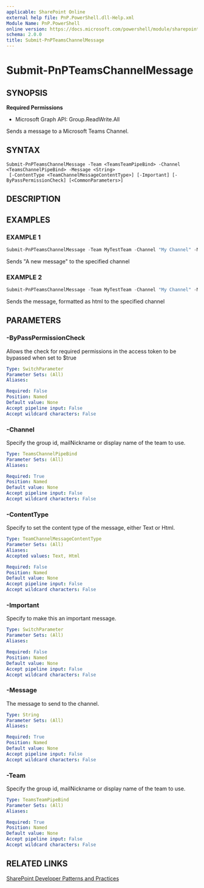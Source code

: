 ```yaml
---
applicable: SharePoint Online
external help file: PnP.PowerShell.dll-Help.xml
Module Name: PnP.PowerShell
online version: https://docs.microsoft.com/powershell/module/sharepoint-pnp/submit-pnpteamschannelmessage
schema: 2.0.0
title: Submit-PnPTeamsChannelMessage
---
```


# Submit-PnPTeamsChannelMessage

## SYNOPSIS

**Required Permissions**

  * Microsoft Graph API: Group.ReadWrite.All

Sends a message to a Microsoft Teams Channel.

## SYNTAX

```
Submit-PnPTeamsChannelMessage -Team <TeamsTeamPipeBind> -Channel <TeamsChannelPipeBind> -Message <String>
 [-ContentType <TeamChannelMessageContentType>] [-Important] [-ByPassPermissionCheck] [<CommonParameters>]
```

## DESCRIPTION

## EXAMPLES

### EXAMPLE 1
```powershell
Submit-PnPTeamsChannelMessage -Team MyTestTeam -Channel "My Channel" -Message "A new message"
```

Sends "A new message" to the specified channel

### EXAMPLE 2
```powershell
Submit-PnPTeamsChannelMessage -Team MyTestTeam -Channel "My Channel" -Message "<strong>A bold new message</strong>" -ContentType Html
```

Sends the message, formatted as html to the specified channel

## PARAMETERS

### -ByPassPermissionCheck
Allows the check for required permissions in the access token to be bypassed when set to $true

```yaml
Type: SwitchParameter
Parameter Sets: (All)
Aliases:

Required: False
Position: Named
Default value: None
Accept pipeline input: False
Accept wildcard characters: False
```

### -Channel
Specify the group id, mailNickname or display name of the team to use.

```yaml
Type: TeamsChannelPipeBind
Parameter Sets: (All)
Aliases:

Required: True
Position: Named
Default value: None
Accept pipeline input: False
Accept wildcard characters: False
```

### -ContentType
Specify to set the content type of the message, either Text or Html.

```yaml
Type: TeamChannelMessageContentType
Parameter Sets: (All)
Aliases:
Accepted values: Text, Html

Required: False
Position: Named
Default value: None
Accept pipeline input: False
Accept wildcard characters: False
```

### -Important
Specify to make this an important message.

```yaml
Type: SwitchParameter
Parameter Sets: (All)
Aliases:

Required: False
Position: Named
Default value: None
Accept pipeline input: False
Accept wildcard characters: False
```

### -Message
The message to send to the channel.

```yaml
Type: String
Parameter Sets: (All)
Aliases:

Required: True
Position: Named
Default value: None
Accept pipeline input: False
Accept wildcard characters: False
```

### -Team
Specify the group id, mailNickname or display name of the team to use.

```yaml
Type: TeamsTeamPipeBind
Parameter Sets: (All)
Aliases:

Required: True
Position: Named
Default value: None
Accept pipeline input: False
Accept wildcard characters: False
```

## RELATED LINKS

[SharePoint Developer Patterns and Practices](https://aka.ms/sppnp)
